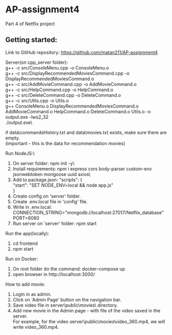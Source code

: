 # AP-assignment4

Part 4 of Netflix project


## Getting  started:
Link to GitHub repository:
https://github.com/matan211/AP-assignment4

Server(on cpp_server folder):\
g++ -c src/ConsoleMenu.cpp -o ConsoleMenu.o\
g++ -c src/DisplayRecommendedMoviesCommand.cpp -o DisplayRecommendedMoviesCommand.o\
g++ -c src/AddMovieCommand.cpp -o AddMovieCommand.o\
g++ -c src/HelpCommand.cpp -o HelpCommand.o\
g++ -c src/DeleteCommand.cpp -o DeleteCommand.o\
g++ -c src/Utils.cpp -o Utils.o\
g++ ConsoleMenu.o DisplayRecommendedMoviesCommand.o AddMovieCommand.o HelpCommand.o DeleteCommand.o Utils.o -o output.exe -lws2_32\
./output.exe\

if data\commandsHistory.txt and data\movies.txt exists, make sure there are empty.\
(important - this is the data for recommendation movies)

Run NodeJS:\
1. On server folder: npm init -y\
2. Install requirements: npm i express cors body-parser custom-env jsonwebtoken mongoose uuid axios\
3. Add to package.json: "scripts": {\
    "start": "SET NODE_ENV=local && node app.js"\
  }
4. Create config on 'server' folder.
5. Create .env.local file in 'config' file.
6. Write in .env.local: CONNECTION_STRING="mongodb://localhost:27017/Netflix_database"
PORT=8080 
7. Run server on 'server' folder: npm start

Run the app(locally):
1. cd frontend
2. npm start

Run on Docker:
1. On root folder do the command:
  docker-compose up
2. open browser in http://localhost:3000/

How to add movie:
1. Login in as admin.
2. Click on 'Admin Page' button on the navigation bar.
3. Save video file in server\public\movies\ directory.
4. Add new movie in the Admin page - with file of the video saved in the server. \
For example,  for the video server\public\movies\video_360.mp4, we will write video_360.mp4.
